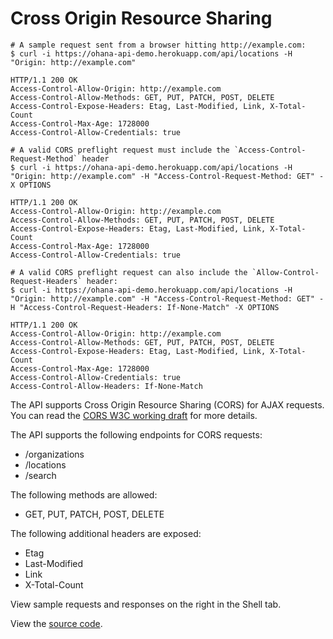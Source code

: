 # Cross Origin Resource Sharing

```shell
# A sample request sent from a browser hitting http://example.com:
$ curl -i https://ohana-api-demo.herokuapp.com/api/locations -H "Origin: http://example.com"

HTTP/1.1 200 OK
Access-Control-Allow-Origin: http://example.com
Access-Control-Allow-Methods: GET, PUT, PATCH, POST, DELETE
Access-Control-Expose-Headers: Etag, Last-Modified, Link, X-Total-Count
Access-Control-Max-Age: 1728000
Access-Control-Allow-Credentials: true
```

```shell
# A valid CORS preflight request must include the `Access-Control-Request-Method` header
$ curl -i https://ohana-api-demo.herokuapp.com/api/locations -H "Origin: http://example.com" -H "Access-Control-Request-Method: GET" -X OPTIONS

HTTP/1.1 200 OK
Access-Control-Allow-Origin: http://example.com
Access-Control-Allow-Methods: GET, PUT, PATCH, POST, DELETE
Access-Control-Expose-Headers: Etag, Last-Modified, Link, X-Total-Count
Access-Control-Max-Age: 1728000
Access-Control-Allow-Credentials: true
```

```shell
# A valid CORS preflight request can also include the `Allow-Control-Request-Headers` header:
$ curl -i https://ohana-api-demo.herokuapp.com/api/locations -H "Origin: http://example.com" -H "Access-Control-Request-Method: GET" -H "Access-Control-Request-Headers: If-None-Match" -X OPTIONS

HTTP/1.1 200 OK
Access-Control-Allow-Origin: http://example.com
Access-Control-Allow-Methods: GET, PUT, PATCH, POST, DELETE
Access-Control-Expose-Headers: Etag, Last-Modified, Link, X-Total-Count
Access-Control-Max-Age: 1728000
Access-Control-Allow-Credentials: true
Access-Control-Allow-Headers: If-None-Match
```

The API supports Cross Origin Resource Sharing (CORS) for AJAX requests. You can read the [CORS W3C working draft](http://www.w3.org/TR/cors) for more details.

The API supports the following endpoints for CORS requests:

- /organizations
- /locations
- /search

The following methods are allowed:

- GET, PUT, PATCH, POST, DELETE

The following additional headers are exposed:

- Etag
- Last-Modified
- Link
- X-Total-Count


View sample requests and responses on the right in the Shell tab.

View the [source code](https://github.com/codeforamerica/ohana-api/blob/master/config/application.rb#L43-52).
